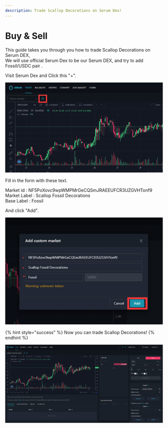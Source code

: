 ```yaml
---
description: Trade Scallop Decorations on Serum Dex!
---
```


# Buy & Sell

This guide takes you through you how to trade Scallop Decorations on Serum DEX,  
We will use official Serum Dex to be our Serum DEX, and try to add Fossil/USDC pair .  


Visit Serum Dex and Click this "+".

![](../.gitbook/assets/image%20%2810%29.png)



Fill in the form with these text.

  
Market id : NF5PoXovc9wpWMPMrGeCQSmJRAEEUFCR3UZGVHTonf9  
Market Label : Scallop Fossil Decorations  
Base Label : Fossil  


And click "Add".  


![](../.gitbook/assets/image%20%2813%29.png)

{% hint style="success" %}
Now you can trade Scallop Decorations!
{% endhint %}

![](../.gitbook/assets/image%20%2812%29.png)

